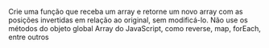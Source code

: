 Crie uma função que receba um array e retorne um novo array com as posições invertidas em relação ao original, sem modificá-lo.
Não use os métodos do objeto global Array do JavaScript, como reverse, map, forEach, entre outros
